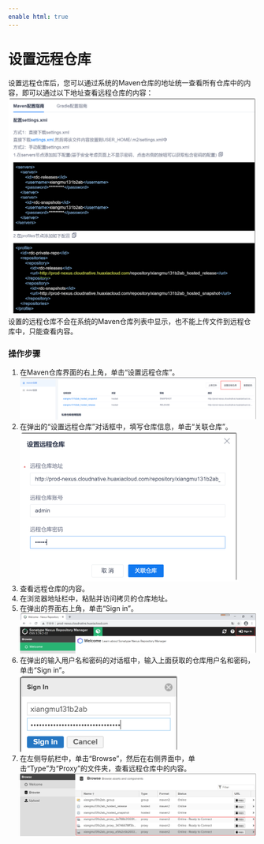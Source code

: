 ```yaml
---
enable html: true
---
```

# 设置远程仓库

设置远程仓库后，您可以通过系统的Maven仓库的地址统一查看所有仓库中的内容，即可以通过以下地址查看远程仓库的内容：
<img src="fig/制品库-maven-仓库地址.png" style="zoom:50%">          
设置的远程仓库不会在系统的Maven仓库列表中显示，也不能上传文件到远程仓库中，只能查看内容。

### 操作步骤
1. 在Maven仓库界面的右上角，单击“设置远程仓库”。                 
    <img src="fig/制品库-maven-远程仓库入口.png" style="zoom:50%">                
2. 在弹出的“设置远程仓库”对话框中，填写仓库信息，单击“关联仓库”。                   
    <img src="fig/制品库-maven-远程仓库.png" style="zoom:50%">
3. 查看远程仓库的内容。
  1. 在浏览器地址栏中，粘贴并访问拷贝的仓库地址。
  2. 在弹出的界面右上角，单击“Sign in”。                          
    <img src="fig/制品库-maven-登录入口.png" style="zoom:50%">
  3. 在弹出的输入用户名和密码的对话框中，输入上面获取的仓库用户名和密码，单击“Sign in”。                               
       <img src="fig/制品库-maven-登录.png" style="zoom:50%">
  4. 在左侧导航栏中，单击“Browse”，然后在右侧界面中，单击“Type”为“Proxy”的文件夹，查看远程仓库中的内容。                           
      <img src="fig/制品库-maven-远程仓库-访问.png" style="zoom:50%">